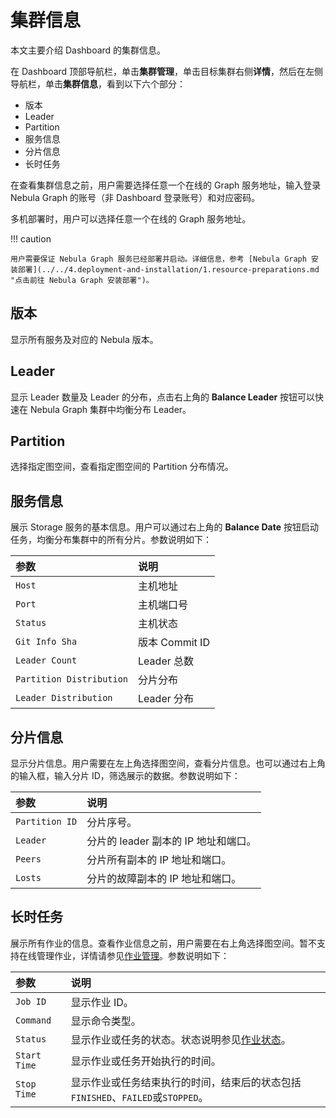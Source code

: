 # 集群信息

本文主要介绍 Dashboard 的集群信息。

在 Dashboard 顶部导航栏，单击**集群管理**，单击目标集群右侧**详情**，然后在左侧导航栏，单击**集群信息**，看到以下六个部分：

- 版本
- Leader
- Partition
- 服务信息
- 分片信息
- 长时任务


在查看集群信息之前，用户需要选择任意一个在线的 Graph 服务地址，输入登录 Nebula Graph 的账号（非 Dashboard 登录账号）和对应密码。

多机部署时，用户可以选择任意一个在线的 Graph 服务地址。

!!! caution

    用户需要保证 Nebula Graph 服务已经部署并启动。详细信息，参考 [Nebula Graph 安装部署](../../4.deployment-and-installation/1.resource-preparations.md "点击前往 Nebula Graph 安装部署")。

## 版本


显示所有服务及对应的 Nebula 版本。

## Leader
显示 Leader 数量及 Leader 的分布，点击右上角的 **Balance Leader** 按钮可以快速在 Nebula Graph 集群中均衡分布 Leader。

## Partition
选择指定图空间，查看指定图空间的 Partition 分布情况。

## 服务信息
展示 Storage 服务的基本信息。用户可以通过右上角的 **Balance Date** 按钮启动任务，均衡分布集群中的所有分片。参数说明如下：

| 参数 | 说明 |
| :--- | :--- |
| `Host` | 主机地址 |
| `Port` | 主机端口号 |
| `Status` | 主机状态 |
| `Git Info Sha` | 版本 Commit ID |
| `Leader Count` | Leader 总数 |
| `Partition Distribution` | 分片分布 |
| `Leader Distribution` | Leader 分布 |

## 分片信息

显示分片信息。用户需要在左上角选择图空间，查看分片信息。也可以通过右上角的输入框，输入分片 ID，筛选展示的数据。参数说明如下：

|参数|说明|
|:---|:---|
|`Partition ID`|分片序号。|
|`Leader`|分片的 leader 副本的 IP 地址和端口。|
|`Peers`|分片所有副本的 IP 地址和端口。|
|`Losts`|分片的故障副本的 IP 地址和端口。|

## 长时任务

展示所有作业的信息。查看作业信息之前，用户需要在右上角选择图空间。暂不支持在线管理作业，详情请参见[作业管理](../../3.ngql-guide/18.operation-and-maintenance-statements/4.job-statements.md)。参数说明如下：

| 参数 | 说明 |
| :--- | :--- |
| `Job ID` | 显示作业 ID。 |
| `Command` | 显示命令类型。 |
| `Status` | 显示作业或任务的状态。状态说明参见[作业状态](../../3.ngql-guide/18.operation-and-maintenance-statements/4.job-statements.md#_6)。 |
|`Start Time`|显示作业或任务开始执行的时间。|
| `Stop Time` | 显示作业或任务结束执行的时间，结束后的状态包括`FINISHED`、`FAILED`或`STOPPED`。 |